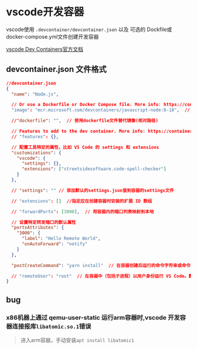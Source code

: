 # vscode开发容器

vscode使用 `.devcontainer/devcontainer.json` 以及 可选的 Dockfile或docker-compose.yml文件创建开发容器

[vscode Dev Containers官方文档](https://code.visualstudio.com/docs/devcontainers/tutorial)

## devcontainer.json 文件格式

```json
//devcontainer.json
{
  "name": "Node.js",

  // Or use a Dockerfile or Docker Compose file. More info: https://containers.dev/guide/dockerfile
  "image": "mcr.microsoft.com/devcontainers/javascript-node:0-18",  // (Docker Hub、GitHub Container Registry、Azure Container Registry)中的镜像名

  //"dockerfile": "",  // 使用dockerfile文件替代镜像(相对路径)

  // Features to add to the dev container. More info: https://containers.dev/features.
  // "features": {},

  // 配置工具特定的属性，比如 VS Code 的 settings 和 extensions 
  "customizations": {
    "vscode": {
      "settings": {},
      "extensions": ["streetsidesoftware.code-spell-checker"]
    }
  },

  // "settings": "" // 添加默认的settings.json值到容器的settings文件

  // "extensions": []  //指定应在创建容器时安装的扩展 ID 数组

  // "forwardPorts": [3000],  // 将容器内的端口列表映射到本地

  // 设置特定转发端口的默认属性
  "portsAttributes": {
    "3000": {
      "label": "Hello Remote World",
      "onAutoForward": "notify"
    }
  },

  "postCreateCommand": "yarn install"  // 在容器创建后运行的命令字符串或命令参数列表

  // "remoteUser": "root"  // 在容器中（包括子进程）以用户身份运行 VS Code。默认为 containerUser 
}
```

## bug

### x86机器上通过 qemu-user-static 运行arm容器时,vscode 开发容器连接报库`libatomic.so.1`错误
> 进入arm容器，手动安装`apt install libatomic1`